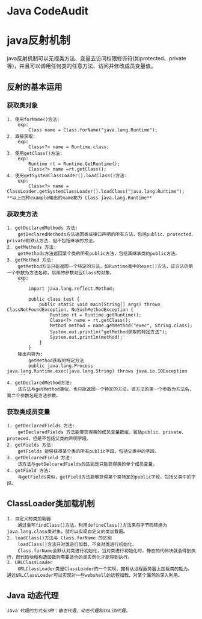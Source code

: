 # Java CodeAudit
# java反射机制
java反射机制可以无视类方法、变量去访问权限修饰符(如protected、private等)，并且可以调用任何类的任意方法、访问并修改成员变量值。
## 反射的基本运用
### 获取类对象
```
1. 使用forName()方法:
    exp:
        Class name = Class.forName("java.lang.Runtime");
2. 直接获取:
    exp:
        Class<?> name = Runtime.class;
3. 使用getClass()方法:
    exp:
        Runtime rt = Runtime.GetRuntime();
        Class<?> name =rt.getClass();
4. 使用getSystemClassLoader().loadClass()方法:
    exp:
        Class<?> name = ClassLoader.getSystemClassLoader().loadClass("java.lang.Runtime");
**以上四种example输出的name都为 Class java.lang.Runtime**
```
### 获取类方法
```
1. getDeclaredMethods 方法:
    getDeclaredMethods方法返回类或接口声明的所有方法，包括public、protected、private和默认方法，但不包括继承的方法。
2. getMethods 方法:
    getMethods方法返回某个类的所有public方法，包括其继承类的public方法。
3. getMethod 方法:
    getMethod方法只能返回一个特定的方法，如Runtime类中的exec()方法，该方法的第一个参数为方法名称，后面的参数对应Class的对象。
    exp:
    ```
        import java.lang.reflect.Method;

        public class test {
            public static void main(String[] args) throws ClassNotFoundException, NoSuchMethodException {
                Runtime rt = Runtime.getRuntime();
                Class<?> name = rt.getClass();
                Method method = name.getMethod("exec", String.class);
                System.out.println("getMethod获取的特定方法");
                System.out.println(method);
            }
        }
    输出内容为:
        getMethod获取的特定方法
        public java.lang.Process java.lang.Runtime.exec(java.lang.String) throws java.io.IOException
    ```
4. getDeclaredMethod方法:
    该方法与getMethod类似，也只能返回一个特定的方法，该方法的第一个参数为方法名，第二个参数名是方法参数。
```
### 获取类成员变量
```
1. getDeclaredFields 方法:
    getDeclaredFields 方法能够获得类的成员变量数组，包括public、private、proteced，但是不包括父类的声明字段。
2. getFields 方法:
    getFields 能够获得某个类的所有public字段，包括父类中的字段。
3. getDelcaredField 方法:
    该方法与getDelcaredFields的区别是只能获得类的单个成员变量。
4. getField 方法:
    与getFields类似，getField方法能够获得某个类特定的public字段，包括父类中的字段。
```
## ClassLoader类加载机制
```
1. 自定义的类加载器
    通过重写findClass()方法，利用defineClass()方法来将字节码转换为java.lang.class类对象，就可以实现自定义的类加载器。
2. loadClass()方法与 Class.forName 的区别
    loadClass()方法只对类进行加载，不会对类进行初始化。
    Class.forName会默认对类进行初始化，当对类进行初始化时，静态的代码块就会得到执行，而代码块和构造函数则需要适合的类实例化才能得到执行。
3. URLClassLoader
    URLClassLoader类是ClassLoader的一个实现，拥有从远程服务器上加载类的能力。通过URLClassLoader可以实现对一些webshell的远程加载、对某个漏洞的深入利用。
```
## Java 动态代理
    Java 代理的方式有3种：静态代理、动态代理和CGLib代理。
